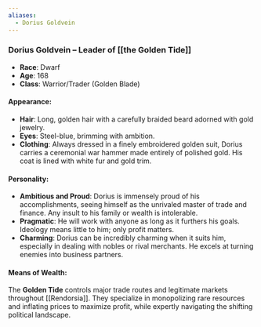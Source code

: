 ```yaml
---
aliases:
  - Dorius Goldvein
---
```

### **Dorius Goldvein – Leader of [[the Golden Tide]]**

- **Race**: Dwarf
- **Age**: 168
- **Class**: Warrior/Trader (Golden Blade)

#### **Appearance**:

- **Hair**: Long, golden hair with a carefully braided beard adorned with gold jewelry.
- **Eyes**: Steel-blue, brimming with ambition.
- **Clothing**: Always dressed in a finely embroidered golden suit, Dorius carries a ceremonial war hammer made entirely of polished gold. His coat is lined with white fur and gold trim.

#### **Personality**:

- **Ambitious and Proud**: Dorius is immensely proud of his accomplishments, seeing himself as the unrivaled master of trade and finance. Any insult to his family or wealth is intolerable.
- **Pragmatic**: He will work with anyone as long as it furthers his goals. Ideology means little to him; only profit matters.
- **Charming**: Dorius can be incredibly charming when it suits him, especially in dealing with nobles or rival merchants. He excels at turning enemies into business partners.

#### **Means of Wealth**:

The **Golden Tide** controls major trade routes and legitimate markets throughout [[Rendorsia]]. They specialize in monopolizing rare resources and inflating prices to maximize profit, while expertly navigating the shifting political landscape.